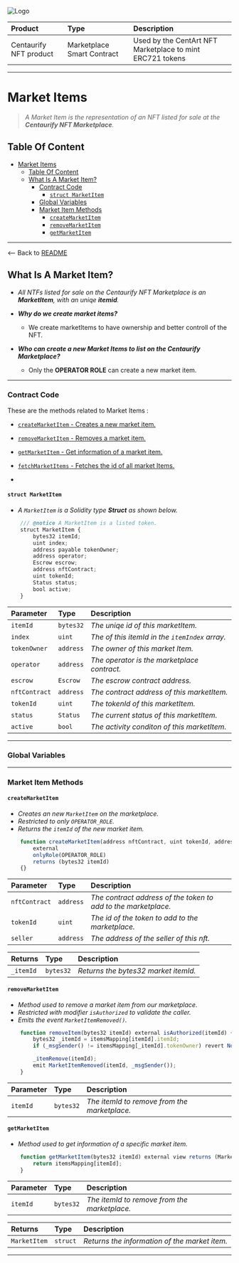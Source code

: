 
![Logo](https://www.centaurify.com/_next/image?url=%2Fimg%2Flogo%2Fcentaurify-logo.svg&w=1920&q=75)

| Product                     | Type                       | Description                                               |
| :--------                   | :-------                   | :-------------------------                                |
| Centaurify NFT product | Marketplace Smart Contract | Used by the CentArt NFT Marketplace to mint ERC721 tokens |

---

# Market Items

> _A Market Item is the representation of an NFT listed for sale at the **Centaurify NFT Marketplace**._  

## Table Of Content  

- [Market Items](#market-items)
  - [Table Of Content](#table-of-content)
  - [What Is A Market Item?](#what-is-a-market-item)
    - [Contract Code](#contract-code)
      - [`struct MarketItem`](#struct-marketitem)
    - [Global Variables](#global-variables)
    - [Market Item Methods](#market-item-methods)
      - [`createMarketItem`](#createmarketitem)
      - [`removeMarketItem`](#removemarketitem)
      - [`getMarketItem`](#getmarketitem)
  
---

<-- Back to [README](README.md#table-of-contents "Back to README")

## What Is A Market Item?

- _All NTFs listed for sale on the Centaurify NFT Marketplace is an **MarketItem**, with an uniqe **itemid**._

- _**Why do we create market items?**_
  - We create marketItems to have ownership and better controll of the NFT.

- _**Who can create a new Market Items to list on the Centaurify Marketplace?**_
  - Only the **OPERATOR ROLE** can create a new market item.  

---

### Contract Code

These are the methods related to Market Items :  

- [`createMarketItem` - Creates a new market item.](#createmarketitem)

- [`removeMarketItem` - Removes a market item.](#removemarketitem)

- [`getMarketItem` - Get information of a market item.]()  

- [`fetchMarketItems` - Fetches the id of all market Items.]()

- 

#### `struct MarketItem`

- _A `MarketItem` is a Solidity type **Struct** as shown below._

```javascript
    /// @notice A MarketItem is a listed token.
    struct MarketItem {
        bytes32 itemId;
        uint index;
        address payable tokenOwner;
        address operator;   
        Escrow escrow; 
        address nftContract;
        uint tokenId;
        Status status;
        bool active;
    }
```

| Parameter | Type     | Description                    |
| :-------- | :------- | :-------------------------     |
| `itemId`  | `bytes32`| _The uniqe id of this marketItem._|
| `index`  | `uint`| _The of this itemId in the `itemIndex` array._|
| `tokenOwner`| `address`| _The owner of this market Item._|
| `operator`| `address`| _The operator is the marketplace contract._|
| `escrow`| `Escrow`| _The escrow contract address._|
| `nftContract`| `address`| _The contract address of this marketItem._|
| `tokenId`| `uint`| _The tokenId of this marketItem._|
| `status`| `Status`| _The current status of this marketItem._|
| `active`| `bool`| _The activity conditon of this marketItem._|

---

### Global Variables  

---  

### Market Item Methods

#### `createMarketItem`

- _Creates an new `MarketItem` on the marketplace._  
- _Restricted to only `OPERATOR_ROLE`._  
- _Returns the `itemId` of the new market item._  

```javascript
    function createMarketItem(address nftContract, uint tokenId, address payable seller) 
        external 
        onlyRole(OPERATOR_ROLE) 
        returns (bytes32 itemId)
    {}
```  

| Parameter    | Type     | Description                    |
| :--------    | :------- | :-------------------------     |
| `nftContract`| `address`| _The contract address of the token to add to the marketplace._|
| `tokenId`    | `uint`   | _The id of the token to add to the marketplace._|
| `seller`     | `address`| _The address of the seller of this nft._|  

| Returns  | Type     | Description                    |
| :--------| :------- | :-------------------------     |
| `_itemId`| `bytes32`| _Returns the bytes32 market itemId._|


#### `removeMarketItem`

- _Method used to remove a market item from our marketplace._  
- _Restricted with modifier `isAuthorized` to validate the caller._
- _Emits the event `MarketItemRemoved()`._  

```javascript
    function removeItem(bytes32 itemId) external isAuthorized(itemId) {
        bytes32 _itemId = itemsMapping[itemId].itemId;
        if (_msgSender() != itemsMapping[_itemId].tokenOwner) revert NotAuth();

        _itemRemove(itemId);
        emit MarketItemRemoved(itemId, _msgSender());
    }
```  

| Parameter | Type     | Description                    |
| :-------- | :------- | :-------------------------     |
| `itemId`  | `bytes32`| _The itemId to remove from the marketplace._|


#### `getMarketItem`

- _Method used to get information of a specific market item._  

```javascript
    function getMarketItem(bytes32 itemId) external view returns (MarketItem memory) {
        return itemsMapping[itemId];
    }
```  

| Parameter | Type     | Description                    |
| :-------- | :------- | :-------------------------     |
| `itemId`  | `bytes32`| _The itemId to remove from the marketplace._|

| Returns     | Type      | Description                    |
| :--------   |  :------- | :-------------------------     |
| `MarketItem`| `struct`  | _Returns the information of the market item._|

---
